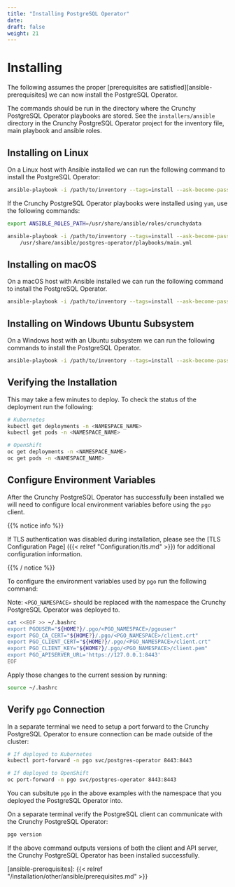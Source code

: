 ```yaml
---
title: "Installing PostgreSQL Operator"
date:
draft: false
weight: 21
---
```


# Installing

The following assumes the proper [prerequisites are satisfied][ansible-prerequisites]
we can now install the PostgreSQL Operator.

The commands should be run in the directory where the Crunchy PostgreSQL Operator
playbooks are stored.  See the `installers/ansible` directory in the Crunchy PostgreSQL Operator
project for the inventory file, main playbook and ansible roles.

## Installing on Linux

On a Linux host with Ansible installed we can run the following command to install
the PostgreSQL Operator:

```bash
ansible-playbook -i /path/to/inventory --tags=install --ask-become-pass main.yml
```

If the Crunchy PostgreSQL Operator playbooks were installed using `yum`, use the
following commands:

```bash
export ANSIBLE_ROLES_PATH=/usr/share/ansible/roles/crunchydata

ansible-playbook -i /path/to/inventory --tags=install --ask-become-pass \
    /usr/share/ansible/postgres-operator/playbooks/main.yml
```

## Installing on macOS

On a macOS host with Ansible installed we can run the following command to install
the PostgreSQL Operator.

```bash
ansible-playbook -i /path/to/inventory --tags=install --ask-become-pass main.yml
```

## Installing on Windows Ubuntu Subsystem

On a Windows host with an Ubuntu subsystem we can run the following commands to install
the PostgreSQL Operator.

```bash
ansible-playbook -i /path/to/inventory --tags=install --ask-become-pass main.yml
```

## Verifying the Installation

This may take a few minutes to deploy.  To check the status of the deployment run
the following:

```bash
# Kubernetes
kubectl get deployments -n <NAMESPACE_NAME>
kubectl get pods -n <NAMESPACE_NAME>

# OpenShift
oc get deployments -n <NAMESPACE_NAME>
oc get pods -n <NAMESPACE_NAME>
```

## Configure Environment Variables

After the Crunchy PostgreSQL Operator has successfully been installed we will need
to configure local environment variables before using the `pgo` client.

{{% notice info %}}

If TLS authentication was disabled during installation, please see the [TLS Configuration Page] ({{< relref "Configuration/tls.md" >}}) for additional configuration information.

{{% / notice %}}

To configure the environment variables used by `pgo` run the following command:

Note: `<PGO_NAMESPACE>` should be replaced with the namespace the Crunchy PostgreSQL
Operator was deployed to.

```bash
cat <<EOF >> ~/.bashrc
export PGOUSER="${HOME?}/.pgo/<PGO_NAMESPACE>/pgouser"
export PGO_CA_CERT="${HOME?}/.pgo/<PGO_NAMESPACE>/client.crt"
export PGO_CLIENT_CERT="${HOME?}/.pgo/<PGO_NAMESPACE>/client.crt"
export PGO_CLIENT_KEY="${HOME?}/.pgo/<PGO_NAMESPACE>/client.pem"
export PGO_APISERVER_URL='https://127.0.0.1:8443'
EOF
```

Apply those changes to the current session by running:

```bash
source ~/.bashrc
```

## Verify `pgo` Connection

In a separate terminal we need to setup a port forward to the Crunchy PostgreSQL
Operator to ensure connection can be made outside of the cluster:

```bash
# If deployed to Kubernetes
kubectl port-forward -n pgo svc/postgres-operator 8443:8443

# If deployed to OpenShift
oc port-forward -n pgo svc/postgres-operator 8443:8443
```

You can subsitute `pgo` in the above examples with the namespace that you
deployed the PostgreSQL Operator into.

On a separate terminal verify the PostgreSQL client can communicate with the Crunchy PostgreSQL
Operator:

```bash
pgo version
```

If the above command outputs versions of both the client and API server, the Crunchy
PostgreSQL Operator has been installed successfully.

[ansible-prerequisites]: {{< relref "/installation/other/ansible/prerequisites.md" >}}
